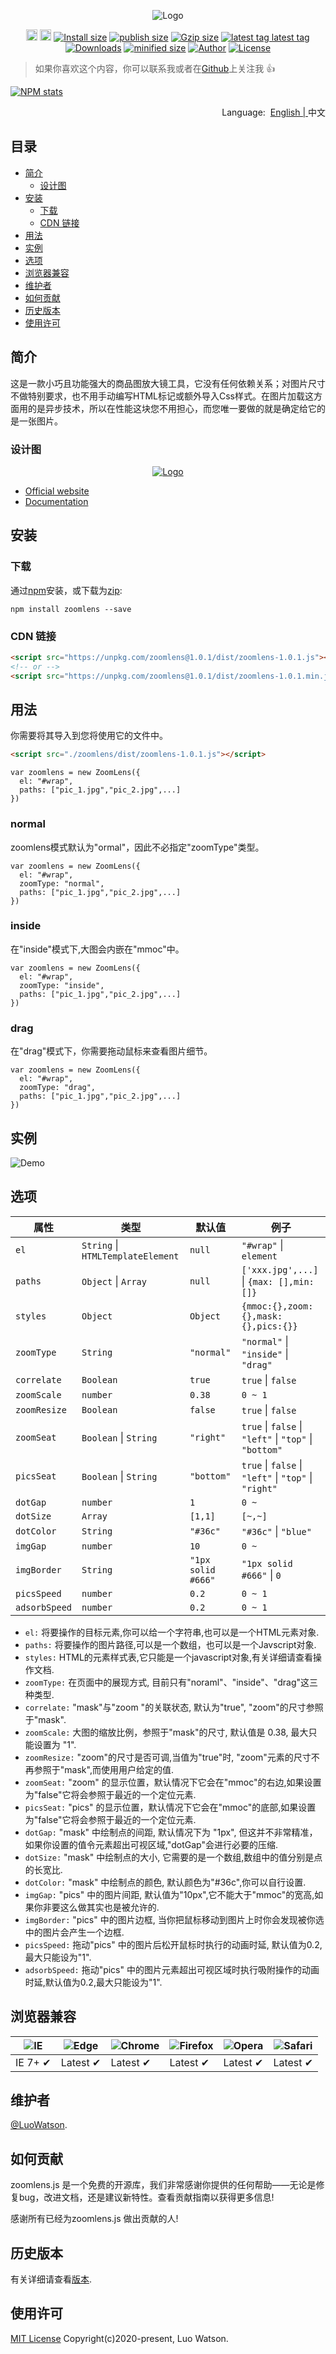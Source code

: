 <p align="center">
 <img src="https://unpkg.com/zoomlens@1.0.1/source/imgs/logo.png" alt="Logo"></a>
</p>
<p align="center">
  <a href="https://badge.fury.io/js/zoomlens"><img src="https://badgen.net/npm/v/zoomlens" alt="npm version" height="18"></a>
  <a href="https://badge.fury.io/js/zoomlens"><img src="https://badgen.net/github/release/luowatson/zoomlens.js" alt="github version" height="18"></a>
  <a href="https://www.npmjs.com/package/zoomlens"><img src="https://badgen.net/packagephobia/install/zoomlens" alt="Install size"></a>
  <a href="https://www.npmjs.com/package/zoomlens"><img src="https://badgen.net/packagephobia/publish/zoomlens" alt="publish size"></a>
  <a href="https://www.npmjs.com/package/zoomlens"><img src="https://img.shields.io/badge/gzip size: Css-none-critical" alt="Gzip size"></a>
  <a href="https://www.npmjs.com/package/zoomlens"><img src="https://badgen.net/github/tag/luowatson/zoomlens.js" alt="latest tag
latest tag"></a>
  <a href="https://www.npmjs.com/package/zoomlens"><img src="https://badgen.net/npm/dm/zoomlens" alt="Downloads"></a>
  <a href="https://www.npmjs.com/package/zoomlens"><img src="https://badgen.net/bundlephobia/min/zoomlens" alt="minified size"></a>
  <a href="https://www.npmjs.com/package/zoomlens"><img src="https://img.shields.io/badge/author-Luo Watson-yellowgreen" alt="Author"></a>
  <a href="https://www.npmjs.com/package/zoomlens"><img src="https://badgen.net/github/license/luowatson/zoomlens.js" alt="License"></a>
</p>

> 如果你喜欢这个内容，你可以联系我或者在[Github](https://github.com/LuoWatson)上关注我 :+1:

[![NPM stats](https://nodei.co/npm/zoomlens.svg?downloadRank=true&downloads=true)](https://www.npmjs.org/package/zoomlens) 

<p align="right">
	Language:  &nbsp;<a href="https://github.com/LuoWatson/zoomlens.js/blob/master/README.md">English | </a>中文
</p>

## 目录

- [简介](#简介)
	- [设计图](#设计图)
- [安装](#安装)
	- [下载](#下载)
	- [CDN 链接](#cdn-链接)
- [用法](#用法)
- [实例](#实例)
- [选项](#选项)
- [浏览器兼容](#浏览器兼容)
- [维护者](#维护者)
- [如何贡献](#如何贡献)
- [历史版本](#历史版本)
- [使用许可](#使用许可)

## 简介
这是一款小巧且功能强大的商品图放大镜工具，它没有任何依赖关系；对图片尺寸不做特别要求，也不用手动编写HTML标记或额外导入Css样式。在图片加载这方面用的是异步技术，所以在性能这块您不用担心，而您唯一要做的就是确定给它的是一张图片。


### 设计图
<p align="center">
  <a href="https://www.npmjs.com/package/zoomlens"><img src="https://unpkg.com/zoomlens@1.0.1/source/imgs/design_layout.png" alt="Logo"></a>
</p>

* [Official website](https://luowatson.github.io/zoomlens.js/)
* [Documentation](https://luowatson.github.io/zoomlens.js/)

## 安装
### 下载
通过[npm](https://www.npmjs.com/)安装，或下载为[zip](https://github.com/LuoWatson/zoomlens.js/archive/master.zip):

```
npm install zoomlens --save
```
### CDN 链接
``` html
<script src="https://unpkg.com/zoomlens@1.0.1/dist/zoomlens-1.0.1.js"></script>
<!-- or -->
<script src="https://unpkg.com/zoomlens@1.0.1/dist/zoomlens-1.0.1.min.js"></script>
```
## 用法
你需要将其导入到您将使用它的文件中。
```html
<script src="./zoomlens/dist/zoomlens-1.0.1.js"></script>
```

```Js
var zoomlens = new ZoomLens({
  el: "#wrap",
  paths: ["pic_1.jpg","pic_2.jpg",...]
})

```

### normal
zoomlens模式默认为"ormal"，因此不必指定"zoomType"类型。
```Js
var zoomlens = new ZoomLens({
  el: "#wrap",
  zoomType: "normal",
  paths: ["pic_1.jpg","pic_2.jpg",...]
})
```
### inside
在"inside"模式下,大图会内嵌在"mmoc"中。
```Js
var zoomlens = new ZoomLens({
  el: "#wrap",
  zoomType: "inside",
  paths: ["pic_1.jpg","pic_2.jpg",...]
})
```

### drag
在"drag"模式下，你需要拖动鼠标来查看图片细节。
```Js
var zoomlens = new ZoomLens({
  el: "#wrap",
  zoomType: "drag",
  paths: ["pic_1.jpg","pic_2.jpg",...]
})
```

## 实例
<p align="left">
 <img src="https://unpkg.com/zoomlens@1.0.1/source/imgs/demo.gif" alt="Demo">
</p>

## 选项

| 属性       | 类型                               | 默认值            | 例子                                                             |
| -------------- | ---------------------------------- | ------------------ | ------------------------------------------------------------------- |
| `el`           | `String`  \| `HTMLTemplateElement` | `null`             | `"#wrap"` \| `element`                                              |
| `paths`        | `Object`  \| `Array`               | `null`             | `['xxx.jpg',...]` \| `{max: [],min: []}`                            |
| `styles`       | `Object`                           | `Object`           | `{mmoc:{},zoom:{},mask:{},pics:{}}`                                 |
| `zoomType`     | `String`                           | `"normal"`         | `"normal"` \| `"inside"` \| `"drag"`                                |
| `correlate`    | `Boolean`                          | `true`             | `true` \| `false`                                                   |
| `zoomScale`    | `number`                           | `0.38`             | `0 ~ 1`                                                             |
| `zoomResize`   | `Boolean`                          | `false`            | `true` \| `false`                                                   |
| `zoomSeat`     | `Boolean` \| `String`              | `"right"`          | `true` \| `false` \| `"left"` \| `"top"` \| `"bottom"`              |
| `picsSeat`     | `Boolean` \| `String`              | `"bottom"`         | `true` \| `false` \| `"left"` \| `"top"` \| `"right"`               |
| `dotGap`       | `number`                           | `1`                | `0 ~ `                                                              |
| `dotSize`      | `Array`                            | `[1,1]`            | `[~,~]`                                                             |
| `dotColor`     | `String`                           | `"#36c"`           | `"#36c"` \| `"blue"`                                                |
| `imgGap`       | `number`                           | `10`               | `0 ~`                                                               |
| `imgBorder`    | `String`                           | `"1px solid #666"` | `"1px solid #666"` \| `0`                                           |
| `picsSpeed`    | `number`                           | `0.2`              | `0 ~ 1`                                                             |
| `adsorbSpeed`  | `number`                           | `0.2`              | `0 ~ 1`                                                             |


* `el:` 将要操作的目标元素,你可以给一个字符串,也可以是一个HTML元素对象.
* `paths:` 将要操作的图片路径,可以是一个数组，也可以是一个Javscript对象.
* `styles:` HTML的元素样式表,它只能是一个javascript对象,有关详细请查看操作文档.
* `zoomType:` 在页面中的展现方式, 目前只有"noraml"、"inside"、"drag"这三种类型.
* `correlate:` "mask"与"zoom "的关联状态, 默认为"true", "zoom"的尺寸参照于"mask".
* `zoomScale:` 大图的缩放比例，参照于"mask"的尺寸, 默认值是 0.38, 最大只能设置为 "1".
* `zoomResize:` "zoom"的尺寸是否可调,当值为"true"时, "zoom"元素的尺寸不再参照于"mask",而使用用户给定的值.
* `zoomSeat:` "zoom" 的显示位置，默认情况下它会在"mmoc"的右边,如果设置为"false"它将会参照于最近的一个定位元素.
* `picsSeat:` "pics" 的显示位置，默认情况下它会在"mmoc"的底部,如果设置为"false"它将会参照于最近的一个定位元素.
* `dotGap:` "mask" 中绘制点的间距, 默认情况下为 "1px", 但这并不非常精准，如果你设置的值令元素超出可视区域,"dotGap"会进行必要的压缩.
* `dotSize:` "mask" 中绘制点的大小, 它需要的是一个数组,数组中的值分别是点的长宽比.
* `dotColor:` "mask" 中绘制点的颜色, 默认颜色为"#36c",你可以自行设置.
* `imgGap:` "pics" 中的图片间距, 默认值为"10px",它不能大于"mmoc"的宽高,如果你非要这么做其实也是被允许的.
* `imgBorder:` "pics" 中的图片边框, 当你把鼠标移动到图片上时你会发现被你选中的图片会产生一个边框.
* `picsSpeed:` 拖动"pics" 中的图片后松开鼠标时执行的动画时延, 默认值为0.2,最大只能设为"1".
* `adsorbSpeed:` 拖动"pics" 中的图片元素超出可视区域时执行吸附操作的动画时延,默认值为0.2,最大只能设为"1".


## 浏览器兼容

![IE](https://unpkg.com/zoomlens@1.0.1/source/imgs/icon/IE.png) | ![Edge](https://unpkg.com/zoomlens@1.0.1/source/imgs/icon/Edge.png) | ![Chrome](https://unpkg.com/zoomlens@1.0.1/source/imgs/icon/Chrome.png) | ![Firefox](https://unpkg.com/zoomlens@1.0.1/source/imgs/icon/Firefox.png) | ![Opera](https://unpkg.com/zoomlens@1.0.1/source/imgs/icon/Opera.png) | ![Safari](https://unpkg.com/zoomlens@1.0.1/source/imgs/icon/Safari.png)
--- | --- | --- | --- | --- | --- |
IE 7+ ✔ |  Latest ✔ | Latest ✔ | Latest ✔ | Latest ✔ | Latest ✔ |

## 维护者
[@LuoWatson](https://github.com/LuoWatson).

## 如何贡献
zoomlens.js 是一个免费的开源库，我们非常感谢你提供的任何帮助——无论是修复bug，改进文档，还是建议新特性。查看贡献指南以获得更多信息!

感谢所有已经为zoomlens.js 做出贡献的人!

## 历史版本

有关详细请查看[版本](https://github.com/LuoWatson/zoomlens.js/releases).

## 使用许可

[MIT License](https://github.com/LuoWatson/zoomlens.js/blob/master/LICENSE) Copyright(c)2020-present, Luo Watson.
